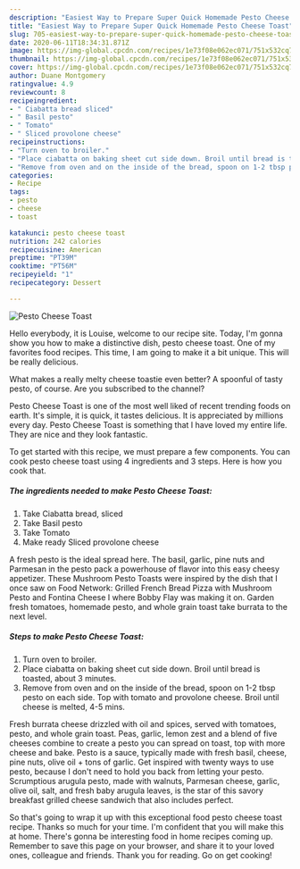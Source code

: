 ```yaml
---
description: "Easiest Way to Prepare Super Quick Homemade Pesto Cheese Toast"
title: "Easiest Way to Prepare Super Quick Homemade Pesto Cheese Toast"
slug: 705-easiest-way-to-prepare-super-quick-homemade-pesto-cheese-toast
date: 2020-06-11T18:34:31.871Z
image: https://img-global.cpcdn.com/recipes/1e73f08e062ec071/751x532cq70/pesto-cheese-toast-recipe-main-photo.jpg
thumbnail: https://img-global.cpcdn.com/recipes/1e73f08e062ec071/751x532cq70/pesto-cheese-toast-recipe-main-photo.jpg
cover: https://img-global.cpcdn.com/recipes/1e73f08e062ec071/751x532cq70/pesto-cheese-toast-recipe-main-photo.jpg
author: Duane Montgomery
ratingvalue: 4.9
reviewcount: 8
recipeingredient:
- " Ciabatta bread sliced"
- " Basil pesto"
- " Tomato"
- " Sliced provolone cheese"
recipeinstructions:
- "Turn oven to broiler."
- "Place ciabatta on baking sheet cut side down. Broil until bread is toasted, about 3 minutes."
- "Remove from oven and on the inside of the bread, spoon on 1-2 tbsp pesto on each side. Top with tomato and provolone cheese. Broil until cheese is melted, 4-5 mins."
categories:
- Recipe
tags:
- pesto
- cheese
- toast

katakunci: pesto cheese toast 
nutrition: 242 calories
recipecuisine: American
preptime: "PT39M"
cooktime: "PT56M"
recipeyield: "1"
recipecategory: Dessert

---
```



![Pesto Cheese Toast](https://img-global.cpcdn.com/recipes/1e73f08e062ec071/751x532cq70/pesto-cheese-toast-recipe-main-photo.jpg)

Hello everybody, it is Louise, welcome to our recipe site. Today, I'm gonna show you how to make a distinctive dish, pesto cheese toast. One of my favorites food recipes. This time, I am going to make it a bit unique. This will be really delicious.

What makes a really melty cheese toastie even better? A spoonful of tasty pesto, of course. Are you subscribed to the channel?

Pesto Cheese Toast is one of the most well liked of recent trending foods on earth. It's simple, it is quick, it tastes delicious. It is appreciated by millions every day. Pesto Cheese Toast is something that I have loved my entire life. They are nice and they look fantastic.


To get started with this recipe, we must prepare a few components. You can cook pesto cheese toast using 4 ingredients and 3 steps. Here is how you cook that.

<!--inarticleads1-->

##### The ingredients needed to make Pesto Cheese Toast:

1. Take  Ciabatta bread, sliced
1. Take  Basil pesto
1. Take  Tomato
1. Make ready  Sliced provolone cheese


A fresh pesto is the ideal spread here. The basil, garlic, pine nuts and Parmesan in the pesto pack a powerhouse of flavor into this easy cheesy appetizer. These Mushroom Pesto Toasts were inspired by the dish that I once saw on Food Network: Grilled French Bread Pizza with Mushroom Pesto and Fontina Cheese I where Bobby Flay was making it on. Garden fresh tomatoes, homemade pesto, and whole grain toast take burrata to the next level. 

<!--inarticleads2-->

##### Steps to make Pesto Cheese Toast:

1. Turn oven to broiler.
1. Place ciabatta on baking sheet cut side down. Broil until bread is toasted, about 3 minutes.
1. Remove from oven and on the inside of the bread, spoon on 1-2 tbsp pesto on each side. Top with tomato and provolone cheese. Broil until cheese is melted, 4-5 mins.


Fresh burrata cheese drizzled with oil and spices, served with tomatoes, pesto, and whole grain toast. Peas, garlic, lemon zest and a blend of five cheeses combine to create a pesto you can spread on toast, top with more cheese and bake. Pesto is a sauce, typically made with fresh basil, cheese, pine nuts, olive oil + tons of garlic. Get inspired with twenty ways to use pesto, because I don&#39;t need to hold you back from letting your pesto. Scrumptious arugula pesto, made with walnuts, Parmesan cheese, garlic, olive oil, salt, and fresh baby arugula leaves, is the star of this savory breakfast grilled cheese sandwich that also includes perfect. 

So that's going to wrap it up with this exceptional food pesto cheese toast recipe. Thanks so much for your time. I'm confident that you will make this at home. There's gonna be interesting food in home recipes coming up. Remember to save this page on your browser, and share it to your loved ones, colleague and friends. Thank you for reading. Go on get cooking!
